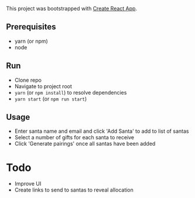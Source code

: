 This project was bootstrapped with [Create React App](https://github.com/facebookincubator/create-react-app).

## Prerequisites
 - yarn (or npm)
 - node

## Run
 - Clone repo
 - Navigate to project root
 - `yarn` (or `npm install`) to resolve dependencies
 - `yarn start` (or `npm run start`)

## Usage
 - Enter santa name and email and click 'Add Santa' to add to list of santas
 - Select a number of gifts for each santa to receive
 - Click 'Generate pairings' once all santas have been added

# Todo
 - Improve UI
 - Create links to send to santas to reveal allocation

